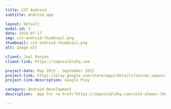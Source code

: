 ```yaml
---
title: CST Android
subtitle: Android app

layout: default
modal-id: 2
date: 2014-07-17
img: cst-android-thumbnail.png
thumbnail: cst-android-thumbnail.png
alt: image-alt

client: Joel Runyon
client-link: https://impossiblehq.com

project-date: May 2015 - September 2015
project-link: https://play.google.com/store/apps/details?id=com.impossible.cst
project-link-description: Google Play

category: Android Development
description:  App for <a href="https://impossiblehq.com/cold-shower-therapy-guide/" target="_blank">Cold Shower Therapy challenge</a>. We built first 2 versions making it copy of existing iOS app.

---
```

